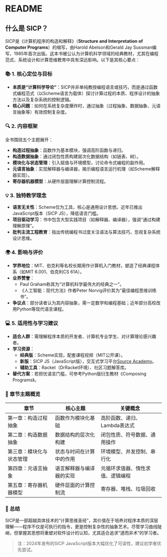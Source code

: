 # README

## 什么是 SICP？

SICP是《计算机程序的构造和解释》（**Structure and Interpretation of Computer Programs**）的缩写，由Harold Abelson和Gerald Jay Sussman编写，1985年首次出版。这本书被公认为计算机科学领域的经典教材，尤其在编程范式、系统设计和计算思维教育中具有深远影响。以下是其核心要点：

###  📚 1. **核心定位与目标**
   - **本质是“计算科学导论”**：SICP并非单纯教授编程语言或技巧，而是通过函数式编程范式（以Scheme语言为载体）探讨计算过程的本质、程序设计的抽象方法以及复杂系统的控制逻辑。
   - **核心问题**：如何在系统复杂度爆炸时，通过抽象（过程抽象、数据抽象、元语言抽象等）有效控制复杂度。

###  🔍 2. **内容框架**
   全书围绕五个主题展开：
   - **构造过程抽象**：函数作为基本模块，强调高阶函数与递归。
   - **构造数据抽象**：通过闭包性质构建层次化数据结构（如链表、树）。
   - **模块化与状态管理**：引入赋值与环境模型，讨论命令式编程的副作用。
   - **元语言抽象**：实现解释器与编译器，揭示编程语言运行机理（如Scheme解释器实现）。
   - **寄存器机器模型**：从硬件层面理解计算控制流程。

###  💡 3. **独特教学理念**
   - **语言无关性**：Scheme仅为工具，核心是通用设计思想。近年已推出JavaScript版本（SICP JS），降低语言门槛。
   - **项目驱动学习**：书中包含大型实践项目（如解释器、编译器），强调“通过构建理解原理”。
   - **批判主流工程教育**：指出传统编程书过度关注语法与算法技巧，忽视复杂系统设计思维。

### 🌍 4. **影响与评价**
   - **学界地位**：MIT、伯克利等名校长期用作计算机入门教材，塑造了经典课程体系（如MIT 6.001、伯克利CS 61A）。
   - **业界赞誉**：
     - Paul Graham称其为“计算机科学最伟大的经典之一”。
     - 《人工智能：现代方法》作者Peter Norvig评价其为“最佳编程思维训练书”。
   - **争议点**：部分读者认为其内容抽象，需一定数学和编程基础；近年部分高校改用Python等现代语言课程。

###  💻 5. **适用性与学习建议**
   - **适合人群**：需理解程序本质的开发者、计算机专业学生、对计算理论感兴趣者。
   - **学习资源**：
     - **经典版**：Scheme实现，配套课程视频（MIT公开课）。
     - **新版**：SICP JS（JavaScript版），交互式学习平台[Source Academy](https://sourceacademy.org/sicpjs)。
     - **辅助工具**：Racket（DrRacket环境）、社区习题解答库。
   - **替代方案**：若担忧语言门槛，可参考Python版衍生教材《Composing Programs》。

### 📌 章节主题概览
| **章节**           | **核心主题**                                      | **关键概念**                                  |
|--------------------|--------------------------------------------------|---------------------------------------------|
| 第一章：构造过程抽象   | 函数作为模块化基础                                  | 高阶函数、递归、Lambda表达式                   |
| 第二章：构造数据抽象   | 数据结构的层次化构建                                | 闭包性质、符号数据、通用操作                   |
| 第三章：模块化与状态管理 | 状态与时间在计算中的作用                            | 环境模型、并发控制、串行化                     |
| 第四章：元语言抽象    | 语言解释器与编译器的实现                            | 元循环求值器、惰性求值、逻辑编程                |
| 第五章：寄存器机器模型 | 硬件层面的计算控制流                                | 寄存器、堆栈、垃圾回收                        |

### 💎 总结
SICP是一部超越具体技术的“计算思维圣经”，其价值在于培养对程序本质的深层理解——程序不仅是可执行的指令，更是控制复杂性的抽象艺术。尽管学习曲线陡峭，但掌握其思想将重塑对软件设计的认知，尤其适合追求“道而非术”的学习者。

> 注：2024年发布的SICP JavaScript版本大幅优化了可读性，建议初学者优先尝试。

